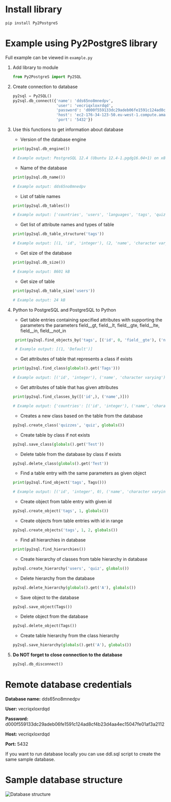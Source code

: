 # Install library

```
pip install Py2PostgreS
```

# Example using Py2PostgreS library

Full example can be viewed in ```example.py```

1. Add library to module

   ```python
   from Py2PostgreS import Py2SQL
   ```
2. Create connection to database
    ```python
   py2sql = Py2SQL()
   py2sql.db_connect({'name': 'dds65no8mnedpv',
                       'user': 'vecriqxloxrdqd',
                       'password': 'd000f559133dc29adeb06fe1591c124ad8cf4b23d4aa4ec15047fe01af3a2112',
                       'host': 'ec2-176-34-123-50.eu-west-1.compute.amazonaws.com',
                       'port': '5432'})
    ```

3. Use this functions to get information about database
    - Version of the database engine
    ```python
   print(py2sql.db_engine())
   
   # Example output: PostgreSQL 12.4 (Ubuntu 12.4-1.pgdg16.04+1) on x86_64-pc-linux-gnu
    ```
   - Name of the database
    ```python
    print(py2sql.db_name())
   
   # Example output: dds65no8mnedpv
    ```
    - List of table names
    ```python
    print(py2sql.db_tables())
   
   # Example output: ['countries', 'users', 'languages', 'tags', 'quizzes', 'categories', 'favorite_quizzes']
    ```
    - Get list of attribute names and types of table
    ```python
    print(py2sql.db_table_structure('tags'))
   
   # Example output: [(1, 'id', 'integer'), (2, 'name', 'character varying')]
    ```
    - Get size of the database
    ```python
    print(py2sql.db_size())
   
    # Example output: 8601 kB
    ```
    - Get size of table
    ```python
    print(py2sql.db_table_size('users'))
   
    # Example output: 24 kB
    ```
4. Python to PostgreSQL and PostgreSQL to Python
    - Get table entries containing specified attributes with supporting the parameters the parameters field__gt, field__lt, field__gte, field__lte, field__in, field__not_in
    
   ```python
    print(py2sql.find_objects_by('tags', [('id', 0, 'field__gte'), ('name', 'Default')]))
   
    # Example output: [(1, 'Default')]
    ```
    - Get attributes of table that represents a class if exists
    
    ```python
   print(py2sql.find_class(globals().get('Tags')))
   
   # Example output: [('id', 'integer'), ('name', 'character varying')]
    ```
    - Get attributes of table that has given attributes
    
    ```python
   print(py2sql.find_classes_by([('id',), ('name',)]))
   
   # Example output: {'countries': [('id', 'integer'), ('name', 'character varying')], 'users': [('id', 'integer'), ('email', 'character varying'), ('password', 'character varying'), ('name', 'character varying'), ('surname', 'character varying'), ('image', 'bytea'), ('birthdate', 'date'), ('country_id', 'integer'), ('city', 'character varying'), ('rating', 'integer'), ('about', 'text'), ('active', 'boolean'), ('language_id', 'integer')], 'languages': [('id', 'integer'), ('name', 'character varying')], 'tags': [('id', 'integer'), ('name', 'character varying')], 'quizzes': [('id', 'integer'), ('name', 'character varying'), ('image', 'bytea'), ('author', 'integer'), ('category_id', 'integer'), ('date', 'date'), ('description', 'text'), ('modification_time', 'timestamp without time zone')], 'categories': [('id', 'integer'), ('name', 'character varying')]}
    ```
    - Creates a new class based on the table from the database
    
    ```python
    py2sql.create_class('quizzes', 'quiz', globals())
    ```
    - Create table by class if not exists
    
    ```python
    py2sql.save_class(globals().get('Test'))
    ```
    - Delete table from the database by class if exists
    
    ```python
   py2sql.delete_class(globals().get('Test'))
    ```
    - Find a table entry with the same parameters as given object
    
    ```python
   print(py2sql.find_object('tags', Tags()))
   
   # Example output: [('id', 'integer', 0), ('name', 'character varying', 'Default')]
    ```
    - Create object from table entry with given id
    
    ```python
   py2sql.create_object('tags', 1, globals())
    ```
    - Create objects from table entries with id in range
    
    ```python
    py2sql.create_objects('tags', 1, 2, globals())
    ```
    - Find all hierarchies in database
    
    ```python
   print(py2sql.find_hierarchies())
    ```
    - Create hierarchy of classes from table hierarchy in database
    
    ```python
   py2sql.create_hierarchy('users', 'quiz', globals())
    ```
    - Delete hierarchy from the database
    
    ```python
   py2sql.delete_hierarchy(globals().get('A'), globals())
    ```
    - Save object to the database
    
    ```python
   py2sql.save_object(Tags())
    ```
    - Delete object from the database
    
    ```python
   py2sql.delete_object(Tags())
    ```
    - Create table hierarchy from the class hierarchy
    
    ```python
   py2sql.save_hierarchy(globals().get('A'), globals())
    ```
    
5. **Do NOT forget to close connection to the database**

    ```python
   py2sql.db_disconnect()
    ```

# Remote database credentials

**Database name:**  dds65no8mnedpv

**User:**  vecriqxloxrdqd

**Password:**  d000f559133dc29adeb06fe1591c124ad8cf4b23d4aa4ec15047fe01af3a2112

**Host:**  vecriqxloxrdqd

**Port:**  5432

If you want to run database locally you can use ddl.sql script to create the same sample database.

# Sample database structure

![Database structure](database.png)
